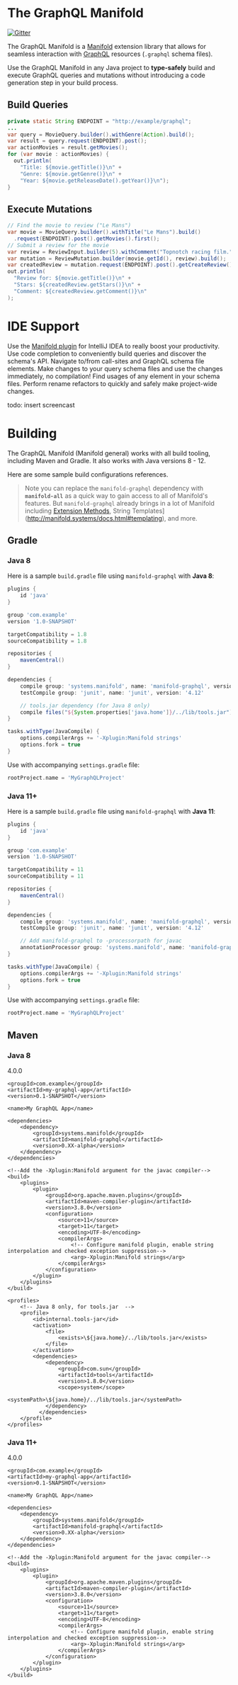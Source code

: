 # The GraphQL Manifold

[![Gitter](https://badges.gitter.im/manifold-systems/community.svg)](https://gitter.im/manifold-systems/community?utm_source=badge&utm_medium=badge&utm_campaign=pr-badge)

The GraphQL Manifold is a [Manifold](http://manifold.systems/) extension library that allows for seamless interaction
with [GraphQL](https://graphql.org/) resources (`.graphql` schema files).

Use the GraphQL Manifold in any Java project to **type-safely** build and execute GraphQL queries and mutations without
introducing a code generation step in your build process.

## Build Queries
```java
private static String ENDPOINT = "http://example/graphql";
...
var query = MovieQuery.builder().withGenre(Action).build();
var result = query.request(ENDPOINT).post();
var actionMovies = result.getMovies();
for (var movie : actionMovies) {
  out.println(
    "Title: ${movie.getTitle()}\n" +
    "Genre: ${movie.getGenre()}\n" +
    "Year: ${movie.getReleaseDate().getYear()}\n");
}
```

## Execute Mutations
```java
// Find the movie to review ("Le Mans")
var movie = MovieQuery.builder().withTitle("Le Mans").build()
  .request(ENDPOINT).post().getMovies().first();
// Submit a review for the movie
var review = ReviewInput.builder(5).withComment("Topnotch racing film.").build();
var mutation = ReviewMutation.builder(movie.getId(), review).build();
var createdReview = mutation.request(ENDPOINT).post().getCreateReview();
out.println(
  "Review for: ${movie.getTitle()}\n" +
  "Stars: ${createdReview.getStars()}\n" +
  "Comment: ${createdReview.getComment()}\n"
);
```

# IDE Support

Use the [Manifold plugin](https://plugins.jetbrains.com/plugin/10057-manifold) for IntelliJ IDEA to really boost your
productivity.  Use code completion to conveniently build queries and discover the schema's API.  Navigate to/from
call-sites and GraphQL schema file elements.  Make changes to your query schema files and use the changes immediately,
no compilation!  Find usages of any element in your schema files. Perform rename refactors to quickly and safely make
project-wide changes.

todo: insert screencast


# Building

The GraphQL Manifold (Manifold general) works with all build tooling, including Maven and Gradle. It
also works with Java versions 8 - 12.

Here are some sample build configurations references.

>Note you can replace the `manifold-graphql` dependency with **`manifold-all`** as a quick way to gain access to all of
Manifold's features.  But `manifold-graphql` already brings in a lot of Manifold including
[Extension Methods](http://manifold.systems/docs.html#extension-classes),
String Templates](http://manifold.systems/docs.html#templating), and more.

## Gradle

### Java 8
Here is a sample `build.gradle` file using `manifold-graphql` with **Java 8**:
```groovy
plugins {
    id 'java'
}

group 'com.example'
version '1.0-SNAPSHOT'

targetCompatibility = 1.8
sourceCompatibility = 1.8

repositories {
    mavenCentral()
}

dependencies {
    compile group: 'systems.manifold', name: 'manifold-graphql', version: '0.XX-alpha'
    testCompile group: 'junit', name: 'junit', version: '4.12'

    // tools.jar dependency (for Java 8 only)
    compile files("${System.properties['java.home']}/../lib/tools.jar")
}

tasks.withType(JavaCompile) {
    options.compilerArgs += '-Xplugin:Manifold strings'
    options.fork = true
}
```
Use with accompanying `settings.gradle` file:
```groovy
rootProject.name = 'MyGraphQLProject'
```

### Java 11+
Here is a sample `build.gradle` file using `manifold-graphql` with **Java 11**:
```groovy
plugins {
    id 'java'
}

group 'com.example'
version '1.0-SNAPSHOT'

targetCompatibility = 11
sourceCompatibility = 11

repositories {
    mavenCentral()
}

dependencies {
    compile group: 'systems.manifold', name: 'manifold-graphql', version: '0.XX-alpha'
    testCompile group: 'junit', name: 'junit', version: '4.12'

    // Add manifold-graphql to -processorpath for javac
    annotationProcessor group: 'systems.manifold', name: 'manifold-graphql', version: '0.XX-alpha'
}

tasks.withType(JavaCompile) {
    options.compilerArgs += '-Xplugin:Manifold strings'
    options.fork = true
}
```
Use with accompanying `settings.gradle` file:
```groovy
rootProject.name = 'MyGraphQLProject'
```

## Maven

### Java 8

<?xml version="1.0" encoding="UTF-8"?>
<project xmlns="http://maven.apache.org/POM/4.0.0" xmlns:xsi="http://www.w3.org/2001/XMLSchema-instance" xsi:schemaLocation="http://maven.apache.org/POM/4.0.0 http://maven.apache.org/maven-v4_0_0.xsd">
    <modelVersion>4.0.0</modelVersion>

    <groupId>com.example</groupId>
    <artifactId>my-graphql-app</artifactId>
    <version>0.1-SNAPSHOT</version>

    <name>My GraphQL App</name>

    <dependencies>
        <dependency>
            <groupId>systems.manifold</groupId>
            <artifactId>manifold-graphql</artifactId>
            <version>0.XX-alpha</version>
        </dependency>
    </dependencies>

    <!--Add the -Xplugin:Manifold argument for the javac compiler-->
    <build>
        <plugins>
            <plugin>
                <groupId>org.apache.maven.plugins</groupId>
                <artifactId>maven-compiler-plugin</artifactId>
                <version>3.8.0</version>
                <configuration>
                    <source>11</source>
                    <target>11</target>
                    <encoding>UTF-8</encoding>
                    <compilerArgs>
                        <!-- Configure manifold plugin, enable string interpolation and checked exception suppression-->
                        <arg>-Xplugin:Manifold strings</arg>
                    </compilerArgs>
                </configuration>
            </plugin>
        </plugins>
    </build>

    <profiles>
        <!-- Java 8 only, for tools.jar  -->
        <profile>
            <id>internal.tools-jar</id>
            <activation>
                <file>
                    <exists>\${java.home}/../lib/tools.jar</exists>
                </file>
            </activation>
            <dependencies>
                <dependency>
                    <groupId>com.sun</groupId>
                    <artifactId>tools</artifactId>
                    <version>1.8.0</version>
                    <scope>system</scope>
                    <systemPath>\${java.home}/../lib/tools.jar</systemPath>
                </dependency>
              </dependencies>
        </profile>
    </profiles>
</project>

### Java 11+

<?xml version="1.0" encoding="UTF-8"?>
<project xmlns="http://maven.apache.org/POM/4.0.0" xmlns:xsi="http://www.w3.org/2001/XMLSchema-instance" xsi:schemaLocation="http://maven.apache.org/POM/4.0.0 http://maven.apache.org/maven-v4_0_0.xsd">
    <modelVersion>4.0.0</modelVersion>

    <groupId>com.example</groupId>
    <artifactId>my-graphql-app</artifactId>
    <version>0.1-SNAPSHOT</version>

    <name>My GraphQL App</name>

    <dependencies>
        <dependency>
            <groupId>systems.manifold</groupId>
            <artifactId>manifold-graphql</artifactId>
            <version>0.XX-alpha</version>
        </dependency>
    </dependencies>

    <!--Add the -Xplugin:Manifold argument for the javac compiler-->
    <build>
        <plugins>
            <plugin>
                <groupId>org.apache.maven.plugins</groupId>
                <artifactId>maven-compiler-plugin</artifactId>
                <version>3.8.0</version>
                <configuration>
                    <source>11</source>
                    <target>11</target>
                    <encoding>UTF-8</encoding>
                    <compilerArgs>
                        <!-- Configure manifold plugin, enable string interpolation and checked exception suppression-->
                        <arg>-Xplugin:Manifold strings</arg>
                    </compilerArgs>
                </configuration>
            </plugin>
        </plugins>
    </build>
</project>
